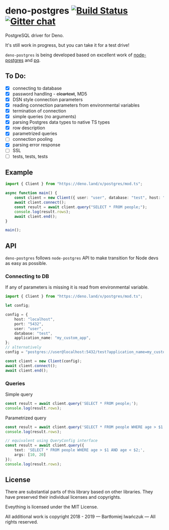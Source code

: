 # deno-postgres [![Build Status](https://travis-ci.com/bartlomieju/deno-postgres.svg?branch=master)](https://travis-ci.com/bartlomieju/deno-postgres) [![Gitter chat](https://badges.gitter.im/gitterHQ/gitter.png)](https://gitter.im/deno-postgres/community)
PostgreSQL driver for Deno. 

It's still work in progress, but you can take it for a test drive!

`deno-postgres` is being developed based on excellent work of [node-postgres](https://github.com/brianc/node-postgres) 
and [pq](https://github.com/lib/pq).

## To Do:

- [x] connecting to database
- [x] password handling - ~~cleartext~~, MD5
- [x] DSN style connection parameters
- [x] reading connection parameters from environmental variables
- [x] termination of connection
- [x] simple queries (no arguments) 
- [x] parsing Postgres data types to native TS types
- [x] row description
- [x] parametrized queries
- [ ] connection pooling
- [x] parsing error response
- [ ] SSL
- [ ] tests, tests, tests

## Example
```ts
import { Client } from "https://deno.land/x/postgres/mod.ts";

async function main() {
    const client = new Client({ user: "user", database: "test", host: "localhost", port: "5432" });
    await client.connect();
    const result = await client.query("SELECT * FROM people;");
    console.log(result.rows);
    await client.end();
}

main();
```

## API

`deno-postgres` follows `node-postgres` API to make transition for Node devs as easy as possible.


### Connecting to DB
If any of parameters is missing it is read from environmental variable.

```ts
import { Client } from "https://deno.land/x/postgres/mod.ts";

let config;

config = {
    host: "localhost",
    port: "5432",
    user: "user", 
    database: "test",
    application_name: "my_custom_app",
};
// alternatively
config = "postgres://user@localhost:5432/test?application_name=my_custom_app";

const client = new Client(config);
await client.connect();
await client.end();
```

### Queries
Simple query
```ts
const result = await client.query('SELECT * FROM people;');
console.log(result.rows);
```

Parametrized query
```ts
const result = await client.query('SELECT * FROM people WHERE age > $1 AND age < $2;', 10, 20);
console.log(result.rows);

// equivalent using QueryConfig interface
const result = await client.query({
    text: 'SELECT * FROM people WHERE age > $1 AND age < $2;', 
    args: [10, 20]
});
console.log(result.rows);
```

## License
There are substantial parts of this library based on other libraries. They have preserved their individual licenses and copyrights. 

Eveything is licensed under the MIT License.

All additional work is copyright 2018 - 2019 — Bartłomiej Iwańczuk — All rights reserved.
